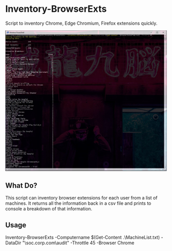 # Inventory-BrowserExts
Script to inventory Chrome, Edge Chromium, Firefox extensions quickly.

![Inventory-BrowserExts](https://github.com/keyboardcrunch/Inventory-BrowserExts/blob/master/ExtensionInventory.jpg)

## What Do?
This script can inventory browser extensions for each user from a list of machines. It returns all the information back in a csv file and prints to console a breakdown of that information.

## Usage
Inventory-BrowserExts -Computername $(Get-Content .\MachineList.txt) -DataDir "\\soc.corp.com\audit\" -Throttle 45 -Browser Chrome
